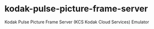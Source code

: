 # kodak-pulse-picture-frame-server

Kodak Pulse Picture Frame Server (KCS Kodak Cloud Services) Emulator

